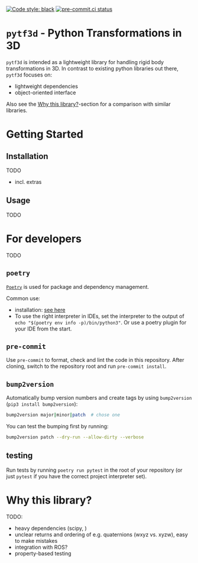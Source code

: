 [![Code style: black](https://img.shields.io/badge/code%20style-black-000000.svg)](https://github.com/ambv/black)
[![pre-commit.ci status](https://results.pre-commit.ci/badge/github/xaver-k/pytf3d/master.svg)](https://results.pre-commit.ci/latest/github/xaver-k/pytf3d/master)

# `pytf3d` - Python Transformations in 3D

`pytf3d` is intended as a lightweight library for handling rigid body transformations in 3D.
In contrast to existing python libraries out there, `pytf3d` focuses on:
* lightweight dependencies
* object-oriented interface

Also see the [Why this library?](#why-this-library)-section for a comparison with similar libraries.

# Getting Started

## Installation

TODO
* incl. extras

## Usage

TODO

# For developers

TODO

## `poetry`
[`Poetry`](https://python-poetry.org/docs/basic-usage/) is used for package and dependency management.

Common use:

  * installation: [see here](https://python-poetry.org/docs/#installation)
  * To use the right interpreter in IDEs, set the interpreter to the output of `echo "$(poetry env info -p)/bin/python3"`. Or use a poetry plugin for your IDE from the start.

## `pre-commit`
Use `pre-commit` to format, check and lint the code in this repository.
After cloning, switch to the repository root and run `pre-commit install`.

## `bump2version`
Automatically bump version numbers and create tags by using `bump2version` (`pip3 install bump2version`):
```bash
bump2version major|minor|patch  # chose one
```

  You can test the bumping first by running:
```bash
bump2version patch --dry-run --allow-dirty --verbose
```

## testing
Run tests by running `poetry run pytest` in the root of your repository (or just `pytest` if you have the correct project interpreter set).

# Why this library?

TODO:
* heavy dependencies (scipy, )
* unclear returns and ordering of e.g. quaternions (wxyz vs. xyzw), easy to make mistakes
* integration with ROS?
* property-based testing
